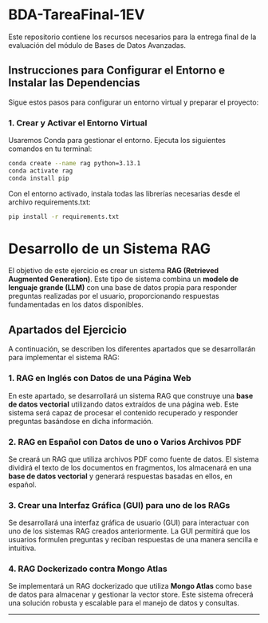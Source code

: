 # BDA-TareaFinal-1EV

Este repositorio contiene los recursos necesarios para la entrega final de la evaluación del módulo de Bases de Datos Avanzadas.

## Instrucciones para Configurar el Entorno e Instalar las Dependencias

Sigue estos pasos para configurar un entorno virtual y preparar el proyecto:

### 1. Crear y Activar el Entorno Virtual
Usaremos Conda para gestionar el entorno. Ejecuta los siguientes comandos en tu terminal:

```bash
conda create --name rag python=3.13.1 
conda activate rag
conda install pip 
```
Con el entorno activado, instala todas las librerías necesarias desde el archivo requirements.txt:
```bash
pip install -r requirements.txt
```
# Desarrollo de un Sistema RAG

El objetivo de este ejercicio es crear un sistema **RAG (Retrieved Augmented Generation)**. Este tipo de sistema combina un **modelo de lenguaje grande (LLM)** con una base de datos propia para responder preguntas realizadas por el usuario, proporcionando respuestas fundamentadas en los datos disponibles.

## Apartados del Ejercicio

A continuación, se describen los diferentes apartados que se desarrollarán para implementar el sistema RAG:

### 1. RAG en Inglés con Datos de una Página Web
En este apartado, se desarrollará un sistema RAG que construye una **base de datos vectorial** utilizando datos extraídos de una página web. Este sistema será capaz de procesar el contenido recuperado y responder preguntas basándose en dicha información.

### 2. RAG en Español con Datos de uno o Varios Archivos PDF
Se creará un RAG que utiliza archivos PDF como fuente de datos. El sistema dividirá el texto de los documentos en fragmentos, los almacenará en una **base de datos vectorial** y generará respuestas basadas en ellos, en español.

### 3. Crear una Interfaz Gráfica (GUI) para uno de los RAGs
Se desarrollará una interfaz gráfica de usuario (GUI) para interactuar con uno de los sistemas RAG creados anteriormente. La GUI permitirá que los usuarios formulen preguntas y reciban respuestas de una manera sencilla e intuitiva.

### 4. RAG Dockerizado contra Mongo Atlas
Se implementará un RAG dockerizado que utiliza **Mongo Atlas** como base de datos para almacenar y gestionar la vector store. Este sistema ofrecerá una solución robusta y escalable para el manejo de datos y consultas.

---





